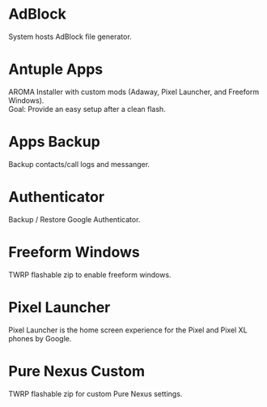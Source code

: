 AdBlock
=======
System hosts AdBlock file generator.

Antuple Apps
============
AROMA Installer with custom mods (Adaway, Pixel Launcher, and Freeform Windows).  
Goal: Provide an easy setup after a clean flash.

Apps Backup
===========
Backup contacts/call logs and messanger.

Authenticator
================
Backup / Restore Google Authenticator.

Freeform Windows
================
TWRP flashable zip to enable freeform windows.

Pixel Launcher
==============
Pixel Launcher is the home screen experience for the Pixel and Pixel XL phones by Google.

Pure Nexus Custom
=================
TWRP flashable zip for custom Pure Nexus settings.
